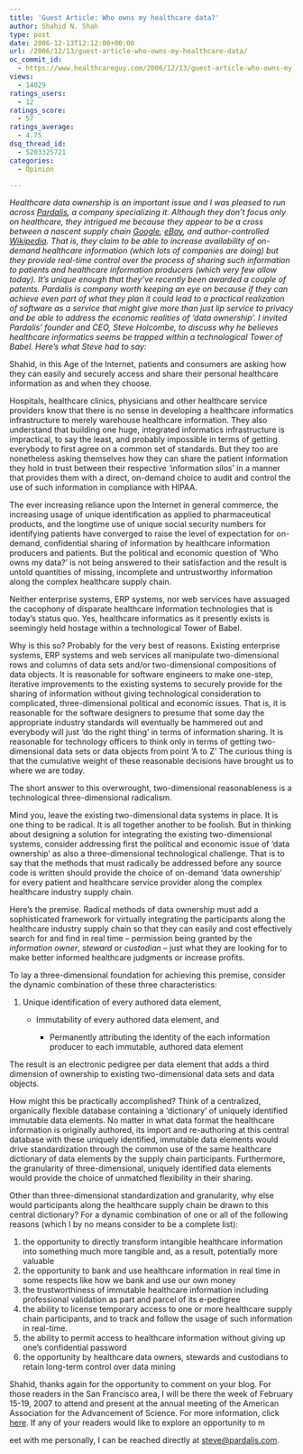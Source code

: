 ```yaml
---
title: 'Guest Article: Who owns my healthcare data?'
author: Shahid N. Shah
type: post
date: 2006-12-13T12:12:00+00:00
url: /2006/12/13/guest-article-who-owns-my-healthcare-data/
oc_commit_id:
  - https://www.healthcareguy.com/2006/12/13/guest-article-who-owns-my-healthcare-data/1478769089
views:
  - 14029
ratings_users:
  - 12
ratings_score:
  - 57
ratings_average:
  - 4.75
dsq_thread_id:
  - 5203325721
categories:
  - Opinion

---
```

</p> 

_Healthcare data ownership is an important issue and I was pleased to run across_ _[Pardalis][1], a company specializing it.&nbsp;Although they don’t focus only on healthcare,_ _they intrigued me because they appear to be a cross between a nascent supply chain_ _[_Google_][2],_ _[_eBay_][3], and author-controlled [_Wikipedia_][4]. That is, they claim to be able to increase_ _availability of on-demand healthcare information (which lots of companies are doing) but they provide real-time control over the process of sharing such information to patients and healthcare information producers (which very few allow today)._ _It’s unique enough that_ _they’ve recently been awarded a couple of patents. Pardalis is company worth keeping an eye on because if they can achieve even part of what they plan it could lead to a practical realization_ _of software as a service that might give more than just lip service to privacy and be able to address the economic realities of ‘data ownership’. I invited Pardalis’ founder and CEO, Steve Holcombe, to discuss why he believes healthcare informatics seems be trapped within a technological Tower of Babel. Here’s what Steve had to say:_ 

Shahid, in this Age of the Internet, patients and consumers are asking how they can easily and securely access and share their personal healthcare information as and when they choose. 

Hospitals, healthcare clinics, physicians and other healthcare service providers know that there is no sense in developing a healthcare informatics infrastructure to merely warehouse healthcare information. They also understand that building one huge, integrated informatics infrastructure is impractical, to say the least, and probably impossible in terms of getting everybody to first agree on a common set of standards. But they too are nonetheless asking themselves how they can share the patient information they hold in trust between their respective ‘information silos’ in a manner that provides them with a direct, on-demand choice to audit and control the use of such information in compliance with HIPAA. 

The ever increasing reliance upon the Internet in general commerce, the increasing usage of unique identification as applied to pharmaceutical products, and the longtime use of unique social security numbers for identifying patients have converged to raise the level of expectation for on-demand, confidential sharing of information by healthcare information producers and patients. But the political and economic question of ‘Who owns my data?’ is not being answered to their satisfaction and the result is untold quantities of missing, incomplete and untrustworthy information along the complex healthcare supply chain. 

Neither enterprise systems, ERP systems, nor web services have assuaged the cacophony of disparate healthcare information technologies that is today’s status quo. Yes, healthcare informatics as it presently exists is seemingly held hostage within a technological Tower of Babel. 

Why is this so? Probably for the very best of reasons. Existing enterprise systems, ERP systems and web services all manipulate two-dimensional rows and columns of data sets and/or two-dimensional compositions of data objects. It is reasonable for software engineers to make one-step, iterative improvements to the existing systems to securely provide for the sharing of information without giving technological consideration to complicated, three-dimensional political and economic issues. That is, it is reasonable for the software designers to presume that some day the appropriate industry standards will eventually be hammered out and everybody will just ‘do the right thing’ in terms of information sharing. It is reasonable for technology officers to think only in terms of getting two-dimensional data sets or data objects from point ‘A to Z’ The curious thing is that the cumulative weight of these reasonable decisions have brought us to where we are today. 

The short answer to this overwrought, two-dimensional reasonableness is a technological three-dimensional radicalism. 

Mind you, leave the existing two-dimensional data systems in place. It is one thing to be radical. It is all together another to be foolish. But in thinking about designing a solution for integrating the existing two-dimensional systems, consider addressing first the political and economic issue of ‘data ownership’ as also a three-dimensional technological challenge. That is to say that the methods that must radically be addressed before any source code is written should provide the choice of on-demand ‘data ownership’ for every patient and healthcare service provider along the complex healthcare industry supply chain. 

Here’s the premise. Radical methods of data ownership must add a sophisticated framework for virtually integrating the participants along the healthcare industry supply chain so that they can easily and cost effectively search for and find in real time &#8211; permission being granted by the _information owner_, _steward_ or _custodian_ &#8211; just what they are looking for to make better informed healthcare judgments or increase profits. 

To lay a three-dimensional foundation for achieving this premise, consider the dynamic combination of these three characteristics: 

  1. Unique identification of every authored data element, 
      * Immutability of every authored data element, and 
          * Permanently attributing the identity of the each information producer to each immutable, authored data element </ol> 
        The result is an electronic pedigree per data element that adds a third dimension of ownership to existing two-dimensional data sets and data objects. 
        
        How might this be practically accomplished? Think of a centralized, organically flexible database containing a ‘dictionary’ of uniquely identified immutable data elements. No matter in what data format the healthcare information is originally authored, its import and re-authoring at this central database with these uniquely identified, immutable data elements would drive standardization through the common use of the same healthcare dictionary of data elements by the supply chain participants. Furthermore, the granularity of three-dimensional, uniquely identified data elements would provide the choice of unmatched flexibility in their sharing. 
        
        Other than three-dimensional standardization and granularity, why else would participants along the healthcare supply chain be drawn to this central dictionary? For a dynamic combination of one or all of the following reasons (which I by no means consider to be a complete list): 
        
          1. the opportunity to directly transform intangible healthcare information into something much more tangible and, as a result, potentially more valuable
          2. the opportunity to bank and use healthcare information in real time in some respects like how we bank and use our own money
          3. the trustworthiness of immutable healthcare information including professional validation as part and parcel of its e-pedigree
          4. the ability to license temporary access to one or more healthcare supply chain participants, and to track and follow the usage of such information in real-time.
          5. the ability to permit access to healthcare information without giving up one’s confidential password
          6. the opportunity by healthcare data owners, stewards and custodians to retain long-term control over data mining
        
        Shahid, thanks again for the opportunity to comment on your blog. For those readers in the San Francisco area, I will be there the week of February 15-19, 2007 to attend and present at the annual meeting of the American Association for the Advancement of Science. For more information, click [here][5]. If any of your readers would like to explore an opportunity to m
  
        eet with me personally, I can be reached directly at <steve@pardalis.com>.

 [1]: http://www.pardalis.com/
 [2]: http://www.google.com/
 [3]: http://www.ebay.com/
 [4]: http://www.wikipedia.com/
 [5]: http://www.pardalis.com/level-one/events.html